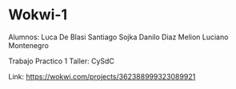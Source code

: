# Wokwi-1
Alumnos: Luca De Blasi
Santiago Sojka
Danilo Diaz Melion
Luciano Montenegro

Trabajo Practico 1
Taller: CySdC

Link: https://wokwi.com/projects/362388999323089921

